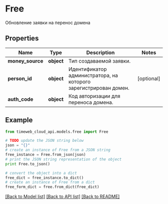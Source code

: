 # Free

Обновление заявки на перенос домена

## Properties
Name | Type | Description | Notes
------------ | ------------- | ------------- | -------------
**money_source** | **object** | Тип создаваемой заявки. | 
**person_id** | **object** | Идентификатор администратора, на которого зарегистрирован домен. | [optional] 
**auth_code** | **object** | Код авторизации для переноса домена. | 

## Example

```python
from timeweb_cloud_api.models.free import Free

# TODO update the JSON string below
json = "{}"
# create an instance of Free from a JSON string
free_instance = Free.from_json(json)
# print the JSON string representation of the object
print Free.to_json()

# convert the object into a dict
free_dict = free_instance.to_dict()
# create an instance of Free from a dict
free_form_dict = free.from_dict(free_dict)
```
[[Back to Model list]](../README.md#documentation-for-models) [[Back to API list]](../README.md#documentation-for-api-endpoints) [[Back to README]](../README.md)


